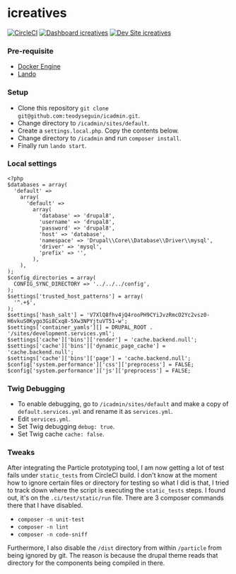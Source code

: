 # icreatives

[![CircleCI](https://circleci.com/gh/teodyseguin/icreatives.svg?style=shield)](https://circleci.com/gh/teodyseguin/icreatives)
[![Dashboard icreatives](https://img.shields.io/badge/dashboard-icreatives-yellow.svg)](https://dashboard.pantheon.io/sites/9cde9b81-1422-4195-9c97-75a2c3b31f40#dev/code)
[![Dev Site icreatives](https://img.shields.io/badge/site-icreatives-blue.svg)](http://dev-icreatives.pantheonsite.io/)

### Pre-requisite

- [Docker Engine](https://docs.lando.dev/basics/installation.html#docker-engine-requirements)
- [Lando](https://docs.lando.dev/basics/installation.html)

### Setup

- Clone this repository `git clone git@github.com:teodyseguin/icadmin.git`.
- Change directory to `/icadmin/sites/default`.
- Create a `settings.local.php`. Copy the contents below.
- Change directory to `/icadmin` and run `composer install`.
- Finally run `lando start`.

### Local settings

```
<?php
$databases = array(
  'default' =>
    array(
      'default' =>
        array(
          'database' => 'drupal8',
          'username' => 'drupal8',
          'password' => 'drupal8',
          'host' => 'database',
          'namespace' => 'Drupal\\Core\\Database\\Driver\\mysql',
          'driver' => 'mysql',
          'prefix' => '',
        ),
    ),
);
$config_directories = array(
  CONFIG_SYNC_DIRECTORY => '../../../config',
);
$settings['trusted_host_patterns'] = array(
  '^.+$',
);
$settings['hash_salt'] = 'V7XlQ8fhv4jQ4rooPH9CYiJvzRmcO2Yc2vsz0-H6vkuS0Kygo3Gi8Cxq8-5Xw3NPYjtuVT51-w';
$settings['container_yamls'][] = DRUPAL_ROOT . '/sites/development.services.yml';
$settings['cache']['bins']['render'] = 'cache.backend.null';
$settings['cache']['bins']['dynamic_page_cache'] = 'cache.backend.null';
$settings['cache']['bins']['page'] = 'cache.backend.null';
$config['system.performance']['css']['preprocess'] = FALSE;
$config['system.performance']['js']['preprocess'] = FALSE;
```

### Twig Debugging

- To enable debugging, go to `/icadmin/sites/default` and make a copy of `default.services.yml` and rename it as `services.yml`.
- Edit `services.yml`.
- Set Twig debugging `debug: true`.
- Set Twig cache `cache: false`.

### Tweaks

After integrating the Particle prototyping tool, I am now getting a lot of test fails under `static_tests` from CircleCI build. I don't know at the moment how to ignore certain files or directory for testing so what I did is that, I tried to track down where the script is executing the `static_tests` steps. I found out, it's on the `.ci/test/static/run` file. There are 3 composer commands there that I have disabled.

- `composer -n unit-test`
- `composer -n lint`
- `composer -n code-sniff`

Furthermore, I also disable the `/dist` directory from within `/particle` from being ignored by git. The reason is because the drupal theme reads that directory for the components being compiled in there.
